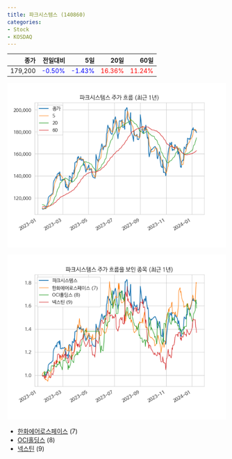 ```yaml
---
title: 파크시스템스 (140860)
categories:
- Stock
- KOSDAQ
---
```


|종가|전일대비|5일|20일|60일|
|---:|-------:|--:|---:|---:|
|179,200|<span style="color: blue">-0.50%</span>|<span style="color: blue">-1.43%</span>|<span style="color: red">16.36%</span>|<span style="color: red">11.24%</span>|


<!-- more -->

![140860](/assets/images/stock/140860.png)

![140860](/assets/images/stock/140860_sim.png)

- [한화에어로스페이스](/012450/) (7)
- [OCI홀딩스](/010060/) (8)
- [넥스틴](/348210/) (9)